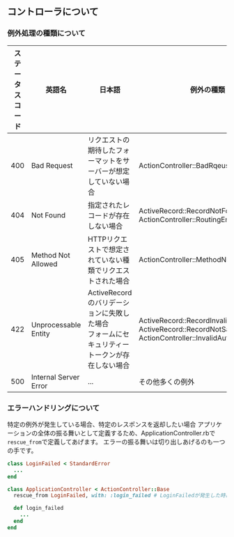 ## コントローラについて

### 例外処理の種類について

| ステータスコード | 英語名 | 日本語 | 例外の種類 |
| --- | --- | --- | --- |
| 400 | Bad Request | リクエストの期待したフォーマットをサーバーが想定していない場合 | ActionController::BadRqeust |
| 404 | Not Found | 指定されたレコードが存在しない場合 | ActiveRecord::RecordNotFound<br>ActionController::RoutingError...etc |
| 405 | Method Not Allowed | HTTPリクエストで想定されていない種類でリクエストされた場合 | ActionController::MethodNotAllowed...etc |
| 422 | Unprocessable Entity | ActiveRecordのバリデーションに失敗した場合<br>フォームにセキュリティートークンが存在しない場合 | ActiveRecord::RecordInvalid, ActiveRecord::RecordNotSaved<br>ActionController::InvalidAuthenticityToken |
| 500 | Internal Server Error | ... | その他多くの例外 |

### エラーハンドリングについて

特定の例外が発生している場合、特定のレスポンスを返却したい場合
アプリケーションの全体の振る舞いとして定義するため、ApplicationController.rbで`rescue_from`で定義してあげます。
エラーの振る舞いは切り出しあげるのも一つの手です。

~~~~Ruby
class LoginFailed < StandardError
  ...
end

class ApplicationController < ActionController::Base
  rescue_from LoginFailed, with: :login_failed # LoginFailedが発生した時に、login_failedを呼び出します。

  def login_failed
    ...
  end
end
~~~~
